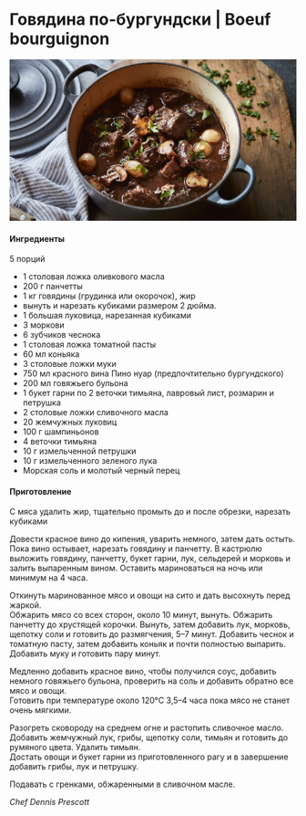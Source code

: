 ﻿---
image: ../pics/boeuf_bourguignon_25475_16x9.jpg
---
# Говядина по-бургундски \| Boeuf bourguignon

![](../pics/boeuf_bourguignon_25475_16x9.jpg)

#### Ингредиенты

5 порций

* 1 столовая ложка оливкового масла
* 200 г панчетты
* 1 кг говядины (грудинка или окорочок), жир
* вынуть и нарезать кубиками размером 2 дюйма.
* 1 большая луковица, нарезанная кубиками
* 3 моркови
* 6 зубчиков чеснока
* 1 столовая ложка томатной пасты
* 60 мл коньяка
* 3 столовые ложки муки
* 750 мл красного вина Пино нуар (предпочтительно бургундского)
* 200 мл говяжьего бульона
* 1 букет гарни по 2 веточки тимьяна, лавровый лист, розмарин и петрушка
* 2 столовые ложки сливочного масла
* 20 жемчужных луковиц
* 100 г шампиньонов
* 4 веточки тимьяна
* 10 г измельченной петрушки
* 10 г измельченного зеленого лука
* Морская соль и молотый черный перец

#### Приготовление

С мяса удалить жир, тщательно промыть до и после обрезки, нарезать кубиками

Довести красное вино до кипения, уварить немного, затем дать остыть.  
Пока вино остывает, нарезать говядину и панчетту. В кастрюлю выложить говядину, панчетту, букет гарни, лук, сельдерей и морковь и залить выпаренным вином. Оставить мариноваться на ночь или минимум на 4 часа.  

Откинуть маринованное мясо и овощи на сито и дать высохнуть перед жаркой.  
Обжарить мясо со всех сторон, около 10 минут, вынуть. Обжарить панчетту до хрустящей корочки. Вынуть, затем добавить лук, морковь, щепотку соли и готовить до размягчения, 5–7 минут. Добавить чеснок и томатную пасту, затем добавить коньяк и почти полностью выпарить. Добавить муку и готовить пару минут.

Медленно добавить красное вино, чтобы получился соус, добавить немного говяжьего бульона, проверить на соль и добавить обратно все мясо и овощи.  
Готовить при температуре около 120°C 3,5–4 часа пока мясо не станет очень мягкими.

Разогреть сковороду на среднем огне и растопить сливочное масло. Добавить жемчужный лук, грибы, щепотку соли, тимьян и готовить до румяного цвета. Удалить тимьян.  
Достать овощи и букет гарни из приготовленного рагу и в завершение добавить грибы, лук и петрушку.  

Подавать с гренками, обжаренными в сливочном масле.

_Chef Dennis Prescott_
